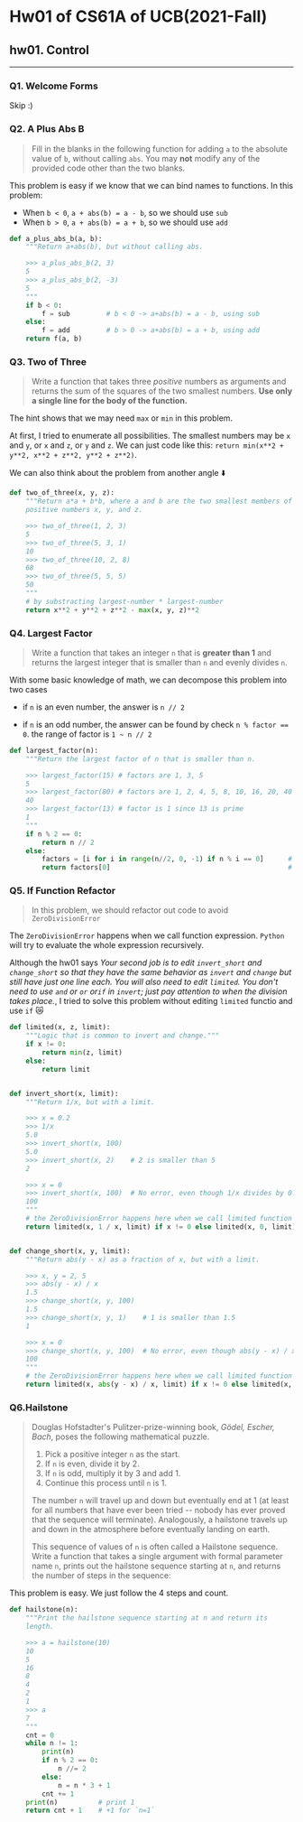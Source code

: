 # Hw01 of CS61A of UCB(2021-Fall)


## hw01. Control

---

### Q1. Welcome Forms

Skip :)

### Q2. A Plus Abs B

> Fill in the blanks in the following function for adding `a` to the absolute value of `b`, without calling `abs`. You may **not** modify any of the provided code other than the two blanks.

This problem is easy if we know that we can bind names to functions. In this problem:

- When `b < 0`, `a + abs(b) = a - b`, so we should use `sub`
- When `b > 0`, `a + abs(b) = a + b`, so we should use `add`

```python
def a_plus_abs_b(a, b):
    """Return a+abs(b), but without calling abs.

    >>> a_plus_abs_b(2, 3)
    5
    >>> a_plus_abs_b(2, -3)
    5
    """
    if b < 0:
        f = sub         # b < 0 -> a+abs(b) = a - b, using sub
    else:
        f = add         # b > 0 -> a+abs(b) = a + b, using add
    return f(a, b)
```

### Q3. Two of Three

> Write a function that takes three *positive* numbers as arguments and returns the sum of the squares of the two smallest numbers. **Use only a single line for the body of the function.**

The hint shows that we may need `max` or `min` in this problem. 



At first, I tried to enumerate all possibilities. The smallest numbers may be `x` and `y`, or `x` and `z`, or `y` and `z`. We can just code like this: `return min(x**2 + y**2, x**2 + z**2, y**2 + z**2)`. 



We can also think about the problem from another angle ⬇️

```python
def two_of_three(x, y, z):
    """Return a*a + b*b, where a and b are the two smallest members of the
    positive numbers x, y, and z.

    >>> two_of_three(1, 2, 3)
    5
    >>> two_of_three(5, 3, 1)
    10
    >>> two_of_three(10, 2, 8)
    68
    >>> two_of_three(5, 5, 5)
    50
    """
    # by substracting largest-number * largest-number
    return x**2 + y**2 + z**2 - max(x, y, z)**2 
```

### Q4. Largest Factor

> Write a function that takes an integer `n` that is **greater than 1** and returns the largest integer that is smaller than `n` and evenly divides `n`.

With some basic knowledge of math, we can decompose this problem into two cases

- if `n` is an even number, the answer is `n // 2`

- if `n` is an odd number, the answer can be found by check `n % factor == 0`. the range of factor is `1 ~ n // 2`

```python
def largest_factor(n):
    """Return the largest factor of n that is smaller than n.

    >>> largest_factor(15) # factors are 1, 3, 5
    5
    >>> largest_factor(80) # factors are 1, 2, 4, 5, 8, 10, 16, 20, 40
    40
    >>> largest_factor(13) # factor is 1 since 13 is prime
    1
    """
    if n % 2 == 0:
        return n // 2
    else:
        factors = [i for i in range(n//2, 0, -1) if n % i == 0]      # get all factors
        return factors[0]                                            # the biggest one is the largest one
```

### Q5. If Function Refactor

> In this problem, we should refactor out code to avoid `ZeroDivisionError`

The `ZeroDivisionError` happens when we call function expression. `Python` will try to evaluate the whole expression recursively. 



Although the hw01 says *Your second job is to edit `invert_short` and `change_short` so that they have the same behavior as `invert` and `change` but still have just one line each. You will also need to edit `limited`. You don't need to use `and` or `or` or`if` in `invert`; just pay attention to when the division takes place.*, I tried to solve this problem without editing `limited` functio and use `if` :crying_cat_face:

```python
def limited(x, z, limit):
    """Logic that is common to invert and change."""
    if x != 0:
        return min(z, limit)
    else:
        return limit


def invert_short(x, limit):
    """Return 1/x, but with a limit.

    >>> x = 0.2
    >>> 1/x
    5.0
    >>> invert_short(x, 100)
    5.0
    >>> invert_short(x, 2)    # 2 is smaller than 5
    2

    >>> x = 0
    >>> invert_short(x, 100)  # No error, even though 1/x divides by 0!
    100
    """
    # the ZeroDivisionError happens here when we call limited function
    return limited(x, 1 / x, limit) if x != 0 else limited(x, 0, limit)


def change_short(x, y, limit):
    """Return abs(y - x) as a fraction of x, but with a limit.

    >>> x, y = 2, 5
    >>> abs(y - x) / x
    1.5
    >>> change_short(x, y, 100)
    1.5
    >>> change_short(x, y, 1)    # 1 is smaller than 1.5
    1

    >>> x = 0
    >>> change_short(x, y, 100)  # No error, even though abs(y - x) / x divides by 0!
    100
    """
    # the ZeroDivisionError happens here when we call limited function
    return limited(x, abs(y - x) / x, limit) if x != 0 else limited(x, 0, limit)
```

### Q6.Hailstone

> Douglas Hofstadter's Pulitzer-prize-winning book, *Gödel, Escher, Bach*, poses the following mathematical puzzle.
>
> 1. Pick a positive integer `n` as the start.
> 2. If `n` is even, divide it by 2.
> 3. If `n` is odd, multiply it by 3 and add 1.
> 4. Continue this process until `n` is 1.
>
> The number `n` will travel up and down but eventually end at 1 (at least for all numbers that have ever been tried -- nobody has ever proved that the sequence will terminate). Analogously, a hailstone travels up and down in the atmosphere before eventually landing on earth.
>
> This sequence of values of `n` is often called a Hailstone sequence. Write a function that takes a single argument with formal parameter name `n`, prints out the hailstone sequence starting at `n`, and returns the number of steps in the sequence:

This problem is easy. We just follow the 4 steps and count.

```python
def hailstone(n):
    """Print the hailstone sequence starting at n and return its
    length.

    >>> a = hailstone(10)
    10
    5
    16
    8
    4
    2
    1
    >>> a
    7
    """
    cnt = 0
    while n != 1:
        print(n)
        if n % 2 == 0:
            n //= 2
        else:
            n = n * 3 + 1
        cnt += 1
    print(n)          # print 1
    return cnt + 1    # +1 for `n=1`
```


